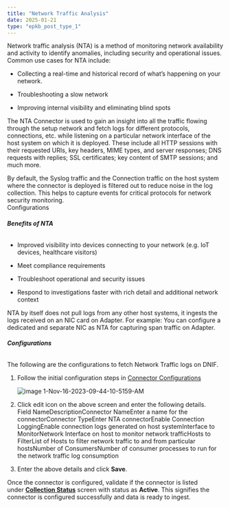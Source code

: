 ```yaml
---
title: "Network Traffic Analysis"
date: 2025-01-21
type: "epkb_post_type_1"
---
```


Network traffic analysis (NTA) is a method of monitoring network availability and activity to identify anomalies, including security and operational issues. Common use cases for NTA include:

- Collecting a real-time and historical record of what’s happening on your network.

- Troubleshooting a slow network

- Improving internal visibility and eliminating blind spots

The NTA Connector is used to gain an insight into all the traffic flowing through the setup network and fetch logs for different protocols, connections, etc. while listening on a particular network interface of the host system on which it is deployed. These include all HTTP sessions with their requested URIs, key headers, MIME types, and server responses; DNS requests with replies; SSL certificates; key content of SMTP sessions; and much more.

By default, the Syslog traffic and the Connection traffic on the host system where the connector is deployed is filtered out to reduce noise in the log collection. This helps to capture events for critical protocols for network security monitoring.  
Configurations

###### **Benefits of NTA**

- Improved visibility into devices connecting to your network (e.g. IoT devices, healthcare visitors)

- Meet compliance requirements

- Troubleshoot operational and security issues

- Respond to investigations faster with rich detail and additional network context

NTA by itself does not pull logs from any other host systems, it ingests the logs received on an NIC card on Adapter. For example: You can configure a dedicated and separate NIC as NTA for capturing span traffic on Adapter.

###### **Configurations**

The following are the configurations to fetch Network Traffic logs on DNIF.‌

1. Follow the initial configuration steps in [Connector Configurations](https://dnif.it/kb/connectors/how-to-configure-connectors/)  
      
    ![image 1-Nov-16-2023-09-44-10-5159-AM](images/image%201-Nov-16-2023-09-44-10-5159-AM.jpg)  
      
    

3. Click edit icon on the above screen and enter the following details.  
    Field NameDescriptionConnector NameEnter a name for the connectorConnector TypeEnter NTA connectorEnable Connection LoggingEnable connection logs generated on host systemInterface to MonitorNetwork Interface on host to monitor network trafficHosts to FilterList of Hosts to filter network traffic to and from particular hostsNumber of ConsumersNumber of consumer processes to run for the network traffic log consumption

5. Enter the above details and click **Save**.

Once the connector is configured, validate if the connector is listed under **[Collection Status](https://dnif.it/kb/operations/collection-status/)** screen with status as **Active**. This signifies the connector is configured successfully and data is ready to ingest.
